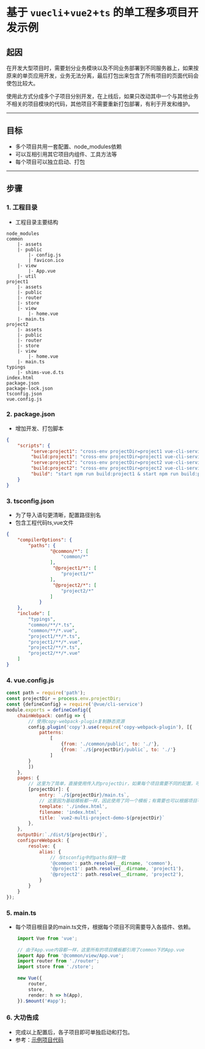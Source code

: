# 基于 `vuecli`+`vue2`+`ts` 的单工程多项目开发示例
## 起因
在开发大型项目时，需要划分业务模块以及不同业务部署到不同服务器上，如果按原来的单页应用开发，业务无法分离，最后打包出来包含了所有项目的页面代码会使包比较大。

使用此方式分成多个子项目分别开发，在上线后，如果只改动其中一个与其他业务不相关的项目模块的代码，其他项目不需要重新打包部署，有利于开发和维护。

---
## 目标
- 多个项目共用一套配置、node_modules依赖
- 可以互相引用其它项目内组件、工具方法等
- 每个项目可以独立启动、打包

---

## 步骤
###  1. 工程目录
- 工程目录主要结构
```
node_modules
common
    |- assets
    |- public
        |- config.js
        | favicon.ico
    |- view
        |- App.vue
    |- util
project1
    |- assets
    |- public
    |- router
    |- store
    |- view
        |- home.vue
    |- main.ts
project2
    |- assets
    |- public
    |- router
    |- store
    |- view
        |- home.vue
    |- main.ts
typings
    |- shims-vue.d.ts
index.html
package.json
package-lock.json
tsconfig.json
vue.config.js
```

###  2. package.json
- 增加开发、打包脚本
```json
{
    "scripts": {
         "serve:project1": "cross-env projectDir=project1 vue-cli-service serve --port 4201",
         "build:project1": "cross-env projectDir=project1 vue-cli-service build",
         "serve:project2": "cross-env projectDir=project2 vue-cli-service serve --port 4202",
         "build:project2": "cross-env projectDir=project2 vue-cli-service build",
         "build": "start npm run build:project1 & start npm run build:project2"
    }
}

```
###  3. tsconfig.json
- 为了导入语句更清晰，配置路径别名
- 包含工程代码ts,vue文件
```json
{
    "compilerOptions": {
        "paths": {
                "@common/*": [
                    "common/*"
                ],
                 "@project1/*": [
                    "project1/*"
                ],
                 "@project2/*": [
                    "project2/*"
                ]
            }
    },
    "include": [
        "typings",
        "common/**/*.ts",
        "common/**/*.vue",
        "project1/**/*.ts",
        "project1/**/*.vue",
        "project2/**/*.ts",
        "project2/**/*.vue"
    ]
}
```
###  4. vue.config.js
```javascript
const path = require('path');
const projectDir = process.env.projectDir;
const {defineConfig} = require('@vue/cli-service')
module.exports = defineConfig({
    chainWebpack: config => {
        // 使用copy-webpack-plugin复制静态资源
        config.plugin('copy').use(require('copy-webpack-plugin'), [{
            patterns:
                [
                    {from: './common/public', to: './'},
                    {from: `./${projectDir}/public`, to: './'}
                ]
        }
        ])
    },
    pages: {
        // 这里为了简单，直接使用传入的projectDir，如果每个项目需要不同的配置，可根据项目名直接全部列出来，在打包命令里指定入口文件
        [projectDir]: {
            entry: `./${projectDir}/main.ts`,
            // 这里因为基础模板都一样，因此使用了同一个模板；有需要也可以根据项目不同传入不同的路径。
            template: './index.html',
            filename: 'index.html',
            title: `vue2-multi-project-demo-${projectDir}`
        },
    },
    outputDir:`./dist/${projectDir}`,
    configureWebpack: {
        resolve: {
            alias: {
                // 与tsconfig中的paths保持一致
                '@common': path.resolve(__dirname, 'common'),
                '@project1': path.resolve(__dirname, 'project1'),
                '@project2': path.resolve(__dirname, 'project2'),
            }
        }
    }
});
```
###  5. main.ts
- 每个项目根目录的main.ts文件，根据每个项目不同需要导入各插件、依赖。
```typescript
    import Vue from 'vue';
  
    // 由于App.vue内容都一样，这里所有的项目模板都引用了common下的App.vue
    import App from '@common/view/App.vue';
    import router from './router';
    import store from './store';
    
    new Vue({
        router,
        store,
        render: h => h(App),
    }).$mount('#app');
```
###  6. 大功告成
- 完成以上配置后，各子项目即可单独启动和打包。
- 参考：[示例项目代码](https://github.com/chaimzhang/vue2-mulit-project-demo)